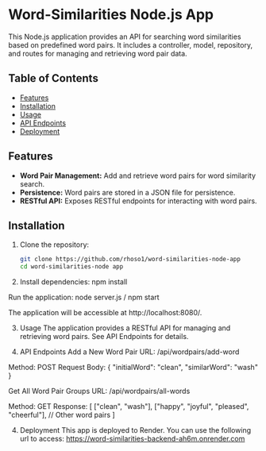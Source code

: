 # Word-Similarities Node.js App

This Node.js application provides an API for searching word similarities based on predefined word pairs. It includes a controller, model, repository, and routes for managing and retrieving word pair data.

## Table of Contents

- [Features](#features)
- [Installation](#installation)
- [Usage](#usage)
- [API Endpoints](#api-endpoints)
- [Deployment](#deployment)

## Features

- **Word Pair Management:** Add and retrieve word pairs for word similarity search.
- **Persistence:** Word pairs are stored in a JSON file for persistence.
- **RESTful API:** Exposes RESTful endpoints for interacting with word pairs.

## Installation

1. Clone the repository:

   ```bash
   git clone https://github.com/rhoso1/word-similarities-node-app
   cd word-similarities-node app

2. Install dependencies:
npm install

Run the application:
node server.js / npm start

The application will be accessible at http://localhost:8080/.

3. Usage
The application provides a RESTful API for managing and retrieving word pairs. See API Endpoints for details.

4. API Endpoints
Add a New Word Pair
URL: /api/wordpairs/add-word

Method: POST
Request Body:
{
  "initialWord": "clean",
  "similarWord": "wash"
}

Get All Word Pair Groups
URL: /api/wordpairs/all-words

Method: GET
Response:
[
  ["clean", "wash"],
  ["happy", "joyful", "pleased", "cheerful"],
  // Other word pairs
]

4. Deployment
This app is deployed to Render. You can use the following url to access: https://word-similarities-backend-ah6m.onrender.com


